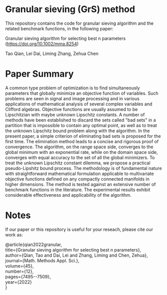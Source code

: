 # Granular sieving (GrS) method
 
 This repository contains the code for granular sieving algorithm and the related benchmark functions, in the following paper:

 Granular sieving algorithm for selecting best n parameters (https://doi.org/10.1002/mma.8254)
 
 Tao Qian, Lei Dai, Liming Zhang, Zehua Chen

# Paper Summary

 A common type problem of optimization is to find simultaneously
 parameters that globally minimize an objective function of  variables.
 Such problems are seen in signal and image processing and in various
 applications of mathematical analysis of several complex variables and
 Clifford algebras. Objective functions are usually assumed to be
 Lipschitzian with maybe unknown Lipschitz constants. A number of methods
 have been established to discard the sets called "bad sets" in a
 partition that is impossible to contain any optimal point, as well as to
 treat the unknown Lipschitz bound problem along with the algorithm. In
 the present paper, a simple criterion of eliminating bad sets is proposed
 for the first time. The elimination method leads to a concise and
 rigorous proof of convergence. The algorithm, on the range space side,
 converges to the global minimum with an exponential rate, while on the
 domain space side, converges with equal accuracy to the set of all the
 global minimizers. To treat the unknown Lipschitz constant dilemma, we
 propose a practical pseudo-Lipshitz bound process. The methodology is of
 fundamental nature with straightforward mathematical formulation
 applicable to multivariate objective functions defined on any compactly
 connected manifolds in higher dimensions. The method is tested against an
 extensive number of benchmark functions in the literature. The
 experimental results exhibit considerable effectiveness and applicability
 of the algorithm.

# Notes

 If our paper or this repository is useful for your reseach, please cite our work as:
 
 
 @article{qian2022granular,  
 title={Granular sieving algorithm for selecting best n parameters},  
 	author={Qian, Tao and Dai, Lei and Zhang, Liming and Chen, Zehua},   
 	journal={Math. Methods Appl. Sci.},  
  volume={45},  
  number={12},  
  pages={7495--7509},  
  year={2022}  
 }
